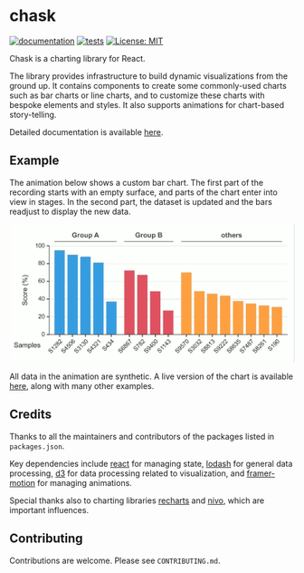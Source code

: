 # chask

[![documentation](https://github.com/tkonopka/chask/actions/workflows/documentation.yaml/badge.svg)](https://tkonopka.github.io/chask/) [![tests](https://github.com/tkonopka/chask/actions/workflows/tests.yaml/badge.svg)](https://github.com/tkonopka/chask/actions/workflows/tests.yaml) [![License: MIT](https://img.shields.io/badge/License-MIT-blue.svg)](https://opensource.org/licenses/MIT)

Chask is a charting library for React.

The library provides infrastructure to build dynamic visualizations from the ground up. It contains components to create some commonly-used charts such as bar charts or line charts, and to customize these charts with bespoke elements and styles. It also supports animations for chart-based story-telling.

Detailed documentation is available [here](https://tkonopka.github.io/chask/).

## Example

The animation below shows a custom bar chart. The first part of the recording starts with an empty surface, and parts of the chart enter into view in stages. In the second part, the dataset is updated and the bars readjust to display the new data.

![Custom bar chart](/gifs/custom-bars-580x280.gif)

All data in the animation are synthetic. A live version of the chart is available [here](https://tkonopka.github.io/chask/?path=/docs/gallery-bar-charts--custom-layout), along with many other examples.

## Credits

Thanks to all the maintainers and contributors of the packages listed in `packages.json`.

Key dependencies include [react](https://github.com/facebook/react) for managing state, [lodash](https://github.com/lodash/lodash) for general data processing, [d3](https://github.com/d3) for data processing related to visualization, and [framer-motion](https://github.com/framer/motion) for managing animations.

Special thanks also to charting libraries [recharts](https://github.com/recharts/recharts) and [nivo](https://github.com/plouc/nivo), which are important influences.

## Contributing

Contributions are welcome. Please see `CONTRIBUTING.md`.
